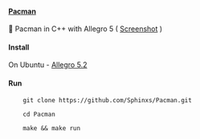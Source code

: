 
#### [Pacman](https://github.com/Sphinxs/Pacman)

:fish_cake: Pacman in C++ with Allegro 5 ( [Screenshot](https://github.com/Sphinxs/Pacman/blob/master/screenshot.png) )

#### Install

On Ubuntu - [Allegro 5.2](https://raw.githubusercontent.com/Sphinxs/Scripts/master/Allegro.sh)

#### Run

```shell
    git clone https://github.com/Sphinxs/Pacman.git

    cd Pacman

    make && make run
```